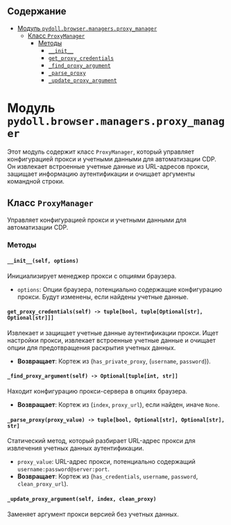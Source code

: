 ## Содержание

- [Модуль `pydoll.browser.managers.proxy_manager`](#модуль-pydollbrowsermanagersproxy_manager)
  - [Класс `ProxyManager`](#класс-proxymanager)
    - [Методы](#методы)
      - [`__init__`](#__init__self-options)
      - [`get_proxy_credentials`](#get_proxy_credentialsself---tuplebool-tupleoptionalstr-optionalstr)
      - [`_find_proxy_argument`](#_find_proxy_argumentself---optionaltupleint-str)
      - [`_parse_proxy`](#_parse_proxyproxy_value---tuplebool-optionalstr-optionalstr-str)
      - [`_update_proxy_argument`](#_update_proxy_argumentself-index-clean_proxy)

# Модуль `pydoll.browser.managers.proxy_manager`

Этот модуль содержит класс `ProxyManager`, который управляет конфигурацией прокси и учетными данными для автоматизации CDP. Он извлекает встроенные учетные данные из URL-адресов прокси, защищает информацию аутентификации и очищает аргументы командной строки.

## Класс `ProxyManager`

Управляет конфигурацией прокси и учетными данными для автоматизации CDP.

### Методы

#### `__init__(self, options)`

Инициализирует менеджер прокси с опциями браузера.

- `options`: Опции браузера, потенциально содержащие конфигурацию прокси. Будут изменены, если найдены учетные данные.

#### `get_proxy_credentials(self) -> tuple[bool, tuple[Optional[str], Optional[str]]]`

Извлекает и защищает учетные данные аутентификации прокси. Ищет настройки прокси, извлекает встроенные учетные данные и очищает опции для предотвращения раскрытия учетных данных.

- **Возвращает**: Кортеж из (`has_private_proxy`, (`username`, `password`)).

#### `_find_proxy_argument(self) -> Optional[tuple[int, str]]`

Находит конфигурацию прокси-сервера в опциях браузера.

- **Возвращает**: Кортеж из (`index`, `proxy_url`), если найден, иначе `None`.

#### `_parse_proxy(proxy_value) -> tuple[bool, Optional[str], Optional[str], str]`

Статический метод, который разбирает URL-адрес прокси для извлечения учетных данных аутентификации.

- `proxy_value`: URL-адрес прокси, потенциально содержащий `username:password@server:port`.
- **Возвращает**: Кортеж из (`has_credentials`, `username`, `password`, `clean_proxy_url`).

#### `_update_proxy_argument(self, index, clean_proxy)`

Заменяет аргумент прокси версией без учетных данных.